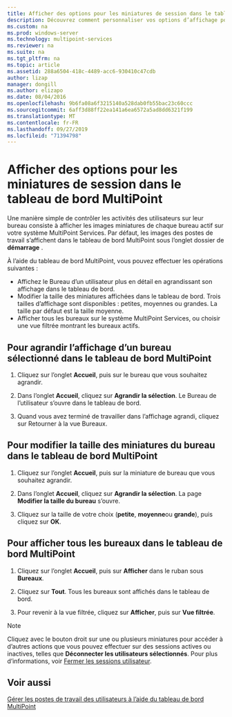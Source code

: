 ```yaml
---
title: Afficher des options pour les miniatures de session dans le tableau de bord MultiPoint
description: Découvrez comment personnaliser vos options d’affichage pour MultiPoint services
ms.custom: na
ms.prod: windows-server
ms.technology: multipoint-services
ms.reviewer: na
ms.suite: na
ms.tgt_pltfrm: na
ms.topic: article
ms.assetid: 288a6504-418c-4489-acc6-930410c47cdb
author: lizap
manager: dongill
ms.author: elizapo
ms.date: 08/04/2016
ms.openlocfilehash: 9b6fa08a6f3215140a528dab0fb55bac23c60ccc
ms.sourcegitcommit: 6aff3d88ff22ea141a6ea6572a5ad8dd6321f199
ms.translationtype: MT
ms.contentlocale: fr-FR
ms.lasthandoff: 09/27/2019
ms.locfileid: "71394798"
---
```

# <a name="view-options-for-session-thumbnails-in-multipoint-dashboard"></a>Afficher des options pour les miniatures de session dans le tableau de bord MultiPoint
Une manière simple de contrôler les activités des utilisateurs sur leur bureau consiste à afficher les images miniatures de chaque bureau actif sur votre système MultiPoint Services. Par défaut, les images des postes de travail s’affichent dans le tableau de bord MultiPoint sous l’onglet dossier de **démarrage** .  
  
À l’aide du tableau de bord MultiPoint, vous pouvez effectuer les opérations suivantes :  
  
- Affichez le Bureau d’un utilisateur plus en détail en agrandissant son affichage dans le tableau de bord.  
- Modifier la taille des miniatures affichées dans le tableau de bord. Trois tailles d’affichage sont disponibles : petites, moyennes ou grandes. La taille par défaut est la taille moyenne.  
- Afficher tous les bureaux sur le système MultiPoint Services, ou choisir une vue filtrée montrant les bureaux actifs.  
  
## <a name="to-enlarge-the-view-of-a-selected-desktop-in-multipoint-dashboard"></a>Pour agrandir l’affichage d’un bureau sélectionné dans le tableau de bord MultiPoint  
  
1.  Cliquez sur l’onglet **Accueil**, puis sur le bureau que vous souhaitez agrandir.  
  
2.  Dans l’onglet **Accueil**, cliquez sur **Agrandir la sélection**. Le Bureau de l’utilisateur s’ouvre dans le tableau de bord.  
  
3.  Quand vous avez terminé de travailler dans l’affichage agrandi, cliquez sur Retourner à la vue Bureaux.  
  
## <a name="to-change-the-size-of-desktop-thumbnails-in-multipoint-dashboard"></a>Pour modifier la taille des miniatures du bureau dans le tableau de bord MultiPoint  
  
1.  Cliquez sur l’onglet **Accueil**, puis sur la miniature de bureau que vous souhaitez agrandir.  
  
2.  Dans l’onglet **Accueil**, cliquez sur **Agrandir la sélection**. La page **Modifier la taille du bureau** s’ouvre.  
  
3.  Cliquez sur la taille de votre choix (**petite**, **moyenne**ou **grande**), puis cliquez sur **OK**.  
  
## <a name="to-show-all-desktops-in-multipoint-dashboard"></a>Pour afficher tous les bureaux dans le tableau de bord MultiPoint  
  
1.  Cliquez sur l’onglet **Accueil**, puis sur **Afficher** dans le ruban sous **Bureaux**.  
  
2.  Cliquez sur **Tout**. Tous les bureaux sont affichés dans le tableau de bord.  
  
3.  Pour revenir à la vue filtrée, cliquez sur **Afficher**, puis sur **Vue filtrée**.  

>[!NOTE] 
> Cliquez avec le bouton droit sur une ou plusieurs miniatures pour accéder à d’autres actions que vous pouvez effectuer sur des sessions actives ou inactives, telles que **Déconnecter les utilisateurs sélectionnés**. Pour plus d’informations, voir [Fermer les sessions utilisateur](Log-Off-User-Sessions.md).

## <a name="see-also"></a>Voir aussi  
[Gérer les postes de travail des utilisateurs à l’aide du tableau de bord MultiPoint](Manage-User-Desktops-Using-MultiPoint-Dashboard.md)
